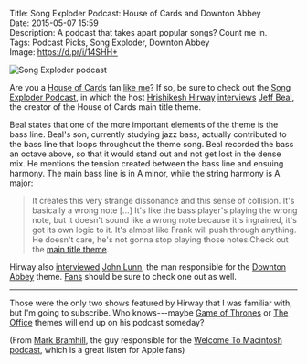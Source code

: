 Title: Song Exploder Podcast: House of Cards and Downton Abbey  
Date: 2015-05-07 15:59  
Description: A podcast that takes apart popular songs? Count me in.  
Tags: Podcast Picks, Song Exploder, Downton Abbey  
Image: https://d.pr/i/14SHH+  

![Song Exploder podcast][1]

Are you a [House of Cards][2] fan [like me][3]? If so, be sure to check out the [Song Exploder Podcast][4], in which the host [Hrishikesh Hirway][5] [interviews][6] [Jeff Beal][7], the creator of the House of Cards main title theme.

Beal states that one of the more important elements of the theme is the bass line. Beal's son, currently studying jazz bass, actually contributed to the bass line that loops throughout the theme song. Beal recorded the bass an octave above, so that it would stand out and not get lost in the dense mix. He mentions the tension created between the bass line and ensuing harmony. The main bass line is in A minor, while the string harmony is A major:

> It creates this very strange dissonance and this sense of collision. It's basically a wrong note [...] It's like the bass player's playing the wrong note, but it doesn't sound like a wrong note because it's ingrained, it's got its own logic to it. It's almost like Frank will push through anything. He doesn't care, he's not gonna stop playing those notes.Check out the [main title theme][8].

Hirway also [interviewed][9] [John Lunn][10], the man responsible for the [Downton Abbey][11] theme. [Fans][12] should be sure to check one out as well. 

***

Those were the only two shows featured by Hirway that I was familiar with, but I'm going to subscribe. Who knows---maybe [Game of Thrones][13] or [The Office][14] themes will end up on his podcast someday? 

(From [Mark Bramhill][15], the guy responsible for the [Welcome To Macintosh][16] [podcast][17], which is a great listen for Apple fans)

[1]: https://d.pr/i/14SHH+ "Song Exploder podcast"
[2]: https://en.wikipedia.org/wiki/House_of_Cards_(U.S._TV_series) "Wikipedia: 'House of Cards'"
[3]: /2015/1/11/watch-the-house-of-cards-season-3-trailer "My post on 'House of Cards' Season 3"
[4]: http://songexploder.net "Song Exploder podcast"
[5]: https://twitter.com/HrishiHirway "Hrishikesh Hirway on Twitter"
[6]: https://overcast.fm/+BbKNFZFfE "Song Exploder: Jeff Beal - House of Cards (Main Title Theme)"
[7]: http://www.jeffbeal.com/ "Composer of 'House of Cards' theme"
[8]: https://itunes.apple.com/us/album/house-cards-music-from-netflix/id614723420?at=1l3vx9s "House of Cards album on the iTunes Store"
[9]: https://overcast.fm/+BbKMSvfKM "Song Exploder podcast: 'John Lunn - Downton Abbey'"
[10]: https://en.wikipedia.org/wiki/John_Lunn "Composer of the 'Downton Abbey' theme, John Lunn"
[11]: https://en.wikipedia.org/wiki/Downton_Abbey "Wikipedia: 'Downton Abbey'"
[12]: /2015/3/23/downton-abbey-ending-after-season-6 "My post on Downton Abbey ending after this next season"
[13]: https://en.wikipedia.org/wiki/Game_of_thrones "Wikipedia: 'Game of Thrones'"
[14]: /2015/5/5/the-office "My post about 'The Office'"
[15]: https://twitter.com/SongExploder/status/596405937847439360 "Song Exploder Twitter account linking to an iTunes playlist of all the featured songs"
[16]: http://www.macintosh.fm "'Welcome to Macintosh' podcast"
[17]: https://overcast.fm/itunes970061020/welcome-to-macintosh "Welcome to Macintosh on Overcast"